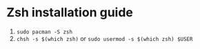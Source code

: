 # Zsh installation guide

1. `sudo pacman -S zsh`
2. `chsh -s $(which zsh)` or `sudo usermod -s $(which zsh) $USER`
